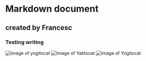 # Markdown document
## created by Francesc
### Testing writing
![Image of yogitocat](https://octodex.github.com/images/yogitocat.png)
![Image of Yaktocat](https://octodex.github.com/images/yaktocat.png)
![Image of Yogitocat](https://octodex.github.com/images/yaktocat.png)
